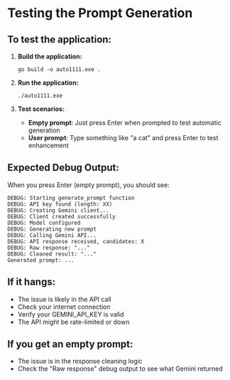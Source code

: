 # Testing the Prompt Generation

## To test the application:

1. **Build the application:**
   ```
   go build -o auto1111.exe .
   ```

2. **Run the application:**
   ```
   ./auto1111.exe
   ```

3. **Test scenarios:**
   - **Empty prompt**: Just press Enter when prompted to test automatic generation
   - **User prompt**: Type something like "a cat" and press Enter to test enhancement

## Expected Debug Output:

When you press Enter (empty prompt), you should see:
```
DEBUG: Starting generate_prompt function
DEBUG: API key found (length: XX)
DEBUG: Creating Gemini client...
DEBUG: Client created successfully
DEBUG: Model configured
DEBUG: Generating new prompt
DEBUG: Calling Gemini API...
DEBUG: API response received, candidates: X
DEBUG: Raw response: "..."
DEBUG: Cleaned result: "..."
Generated prompt: ...
```

## If it hangs:
- The issue is likely in the API call
- Check your internet connection
- Verify your GEMINI_API_KEY is valid
- The API might be rate-limited or down

## If you get an empty prompt:
- The issue is in the response cleaning logic
- Check the "Raw response" debug output to see what Gemini returned